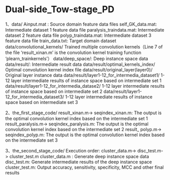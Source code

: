 # Dual-side_Tow-stage_PD

1、data/
Ainput.mat :  Source domain feature data files
self_GK_data.mat:  Intermediate dataset 1 feature data file
paralysis_traindata.mat:  Intermediate dataset 2 feature data file
polyp_traindata.mat:  Intermediate dataset 3 feature data file
train_data.txt:   Target domain dataset
data/convolutional_kernels/  Trained multiple convolution kernels（Line 7 of the file ‘result_xinan.m’ is the convolution kernel training function ‘plearn_trainkernels’）
data/deep_space/:  Deep instance space data
data/result/:   Intermediate result data
data/result/optimal_kernels_index/  Optimal convolution kernel index file
data/result/original_layer(layer0)/  Original layer instance data
data/result/layer1-12_for_intermedia_dataset1/  1-12 layer intermediate results of instance space based on intermediate set 1
data/result/layer1-12_for_intermedia_datase2/  1-12 layer intermediate results of instance space based on intermediate set 2
data/result/layer1-12_for_intermedia_dataset3/  1-12 layer intermediate results of instance space based on intermediate set 3

2、the_first_stage_code/ 
result_xinan.m-> seqindex_xinan.m:  The output is the optimal convolution kernel index based on the intermediate set 1
result_paralysis.m-> seqindex_paralysis.m: The output is the optimal convolution kernel index based on the intermediate set 2
result_ polyp.m-> seqindex_polyp.m: The output is the optimal convolution kernel index based on the intermediate set 3


3、the_second_stage_code/ 
Execution order:   cluster_data.m-> disc_test.m-> cluster_test.m
cluster_data.m :    Generate deep instance space data
disc_test.m:       Generate intermediate results of the deep instance space
cluster_test.m:     Output accuracy, sensitivity, specificity, MCC and other final results
